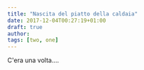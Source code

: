 ```yaml
---
title: "Nascita del piatto della caldaia"
date: 2017-12-04T00:27:19+01:00
draft: true
author:
tags: [two, one]
---
```


C'era una volta....